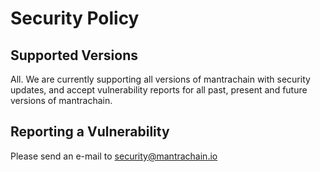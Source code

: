 # Security Policy

## Supported Versions

All.  We are currently supporting all versions of mantrachain with security updates, and accept vulnerability reports for all past, present and future versions of mantrachain. 

## Reporting a Vulnerability

Please send an e-mail to <security@mantrachain.io>
